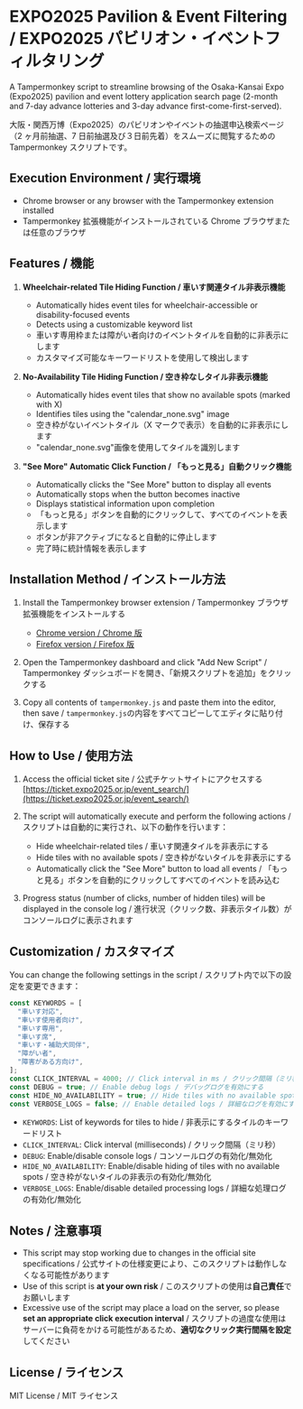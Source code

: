 # EXPO2025 Pavilion & Event Filtering / EXPO2025 パビリオン・イベントフィルタリング

A Tampermonkey script to streamline browsing of the Osaka-Kansai Expo (Expo2025) pavilion and event lottery application search page (2-month and 7-day advance lotteries and 3-day advance first-come-first-served).

大阪・関西万博（Expo2025）のパビリオンやイベントの抽選申込検索ページ（2 ヶ月前抽選、7 日前抽選及び３日前先着）をスムーズに閲覧するための Tampermonkey スクリプトです。

## Execution Environment / 実行環境

- Chrome browser or any browser with the Tampermonkey extension installed
- Tampermonkey 拡張機能がインストールされている Chrome ブラウザまたは任意のブラウザ

## Features / 機能

1. **Wheelchair-related Tile Hiding Function / 車いす関連タイル非表示機能**

   - Automatically hides event tiles for wheelchair-accessible or disability-focused events
   - Detects using a customizable keyword list
   - 車いす専用枠または障がい者向けのイベントタイルを自動的に非表示にします
   - カスタマイズ可能なキーワードリストを使用して検出します

2. **No-Availability Tile Hiding Function / 空き枠なしタイル非表示機能**

   - Automatically hides event tiles that show no available spots (marked with X)
   - Identifies tiles using the "calendar_none.svg" image
   - 空き枠がないイベントタイル（X マークで表示）を自動的に非表示にします
   - "calendar_none.svg"画像を使用してタイルを識別します

3. **"See More" Automatic Click Function / 「もっと見る」自動クリック機能**
   - Automatically clicks the "See More" button to display all events
   - Automatically stops when the button becomes inactive
   - Displays statistical information upon completion
   - 「もっと見る」ボタンを自動的にクリックして、すべてのイベントを表示します
   - ボタンが非アクティブになると自動的に停止します
   - 完了時に統計情報を表示します

## Installation Method / インストール方法

1. Install the Tampermonkey browser extension / Tampermonkey ブラウザ拡張機能をインストールする

   - [Chrome version / Chrome 版](https://chrome.google.com/webstore/detail/tampermonkey/dhdgffkkebhmkfjojejmpbldmpobfkfo)
   - [Firefox version / Firefox 版](https://addons.mozilla.org/ja/firefox/addon/tampermonkey/)

2. Open the Tampermonkey dashboard and click "Add New Script" / Tampermonkey ダッシュボードを開き、「新規スクリプトを追加」をクリックする

3. Copy all contents of `tampermonkey.js` and paste them into the editor, then save / `tampermonkey.js`の内容をすべてコピーしてエディタに貼り付け、保存する

## How to Use / 使用方法

1. Access the official ticket site / 公式チケットサイトにアクセスする
   [https://ticket.expo2025.or.jp/event_search/](https://ticket.expo2025.or.jp/event_search/)

2. The script will automatically execute and perform the following actions / スクリプトは自動的に実行され、以下の動作を行います：

   - Hide wheelchair-related tiles / 車いす関連タイルを非表示にする
   - Hide tiles with no available spots / 空き枠がないタイルを非表示にする
   - Automatically click the "See More" button to load all events / 「もっと見る」ボタンを自動的にクリックしてすべてのイベントを読み込む

3. Progress status (number of clicks, number of hidden tiles) will be displayed in the console log / 進行状況（クリック数、非表示タイル数）がコンソールログに表示されます

## Customization / カスタマイズ

You can change the following settings in the script / スクリプト内で以下の設定を変更できます：

```javascript
const KEYWORDS = [
  "車いす対応",
  "車いす使用者向け",
  "車いす専用",
  "車いす席",
  "車いす・補助犬同伴",
  "障がい者",
  "障害がある方向け",
];
const CLICK_INTERVAL = 4000; // Click interval in ms / クリック間隔（ミリ秒）
const DEBUG = true; // Enable debug logs / デバッグログを有効にする
const HIDE_NO_AVAILABILITY = true; // Hide tiles with no available spots / 空き枠がないタイルを非表示にする
const VERBOSE_LOGS = false; // Enable detailed logs / 詳細なログを有効にする
```

- `KEYWORDS`: List of keywords for tiles to hide / 非表示にするタイルのキーワードリスト
- `CLICK_INTERVAL`: Click interval (milliseconds) / クリック間隔（ミリ秒）
- `DEBUG`: Enable/disable console logs / コンソールログの有効化/無効化
- `HIDE_NO_AVAILABILITY`: Enable/disable hiding of tiles with no available spots / 空き枠がないタイルの非表示の有効化/無効化
- `VERBOSE_LOGS`: Enable/disable detailed processing logs / 詳細な処理ログの有効化/無効化

## Notes / 注意事項

- This script may stop working due to changes in the official site specifications / 公式サイトの仕様変更により、このスクリプトは動作しなくなる可能性があります
- Use of this script is **at your own risk** / このスクリプトの使用は**自己責任**でお願いします
- Excessive use of the script may place a load on the server, so please **set an appropriate click execution interval** / スクリプトの過度な使用はサーバーに負荷をかける可能性があるため、**適切なクリック実行間隔を設定**してください

## License / ライセンス

MIT License / MIT ライセンス
